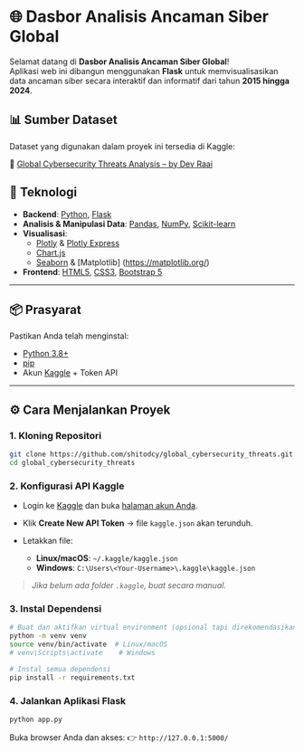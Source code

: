 # 🌐 Dasbor Analisis Ancaman Siber Global

Selamat datang di **Dasbor Analisis Ancaman Siber Global**!  
Aplikasi web ini dibangun menggunakan **Flask** untuk memvisualisasikan data ancaman siber secara interaktif dan informatif dari tahun **2015 hingga 2024**.

## 📊 Sumber Dataset

Dataset yang digunakan dalam proyek ini tersedia di Kaggle:

🔗 [Global Cybersecurity Threats Analysis – by Dev Raai](https://www.kaggle.com/code/devraai/global-cybersecurity-threats-analysis)


## 🧰 Teknologi

- **Backend**: [Python](https://www.python.org), [Flask](https://palletsprojects.com/projects/flask/)  
- **Analisis & Manipulasi Data**: [Pandas](https://pandas.pydata.org/), [NumPy](https://numpy.org/), [Scikit-learn](https://scikit-learn.org/stable/)  
- **Visualisasi**: 
  - [Plotly](https://plotly.com/python/) & [Plotly Express](https://plotly.com/python/plotly-express/)
  - [Chart.js](https://www.chartjs.org/)
  - [Seaborn](https://seaborn.pydata.org/) & [Matplotlib] (https://matplotlib.org/)
- **Frontend**: [HTML5](https://html.spec.whatwg.org/multipage/), [CSS3](https://www.w3.org/TR/css/), [Bootstrap 5](https://getbootstrap.com/)

---

## 📦 Prasyarat

Pastikan Anda telah menginstal:

- [Python 3.8+](https://www.python.org/downloads/)
- [pip](https://pypi.org/project/pip/)
- Akun [Kaggle](https://www.kaggle.com/) + Token API

---

## ⚙️ Cara Menjalankan Proyek

### 1. Kloning Repositori

```bash
git clone https://github.com/shitodcy/global_cybersecurity_threats.git
cd global_cybersecurity_threats
````

### 2. Konfigurasi API Kaggle

* Login ke [Kaggle](https://www.kaggle.com/) dan buka [halaman akun Anda](https://www.kaggle.com/account).
* Klik **Create New API Token** → file `kaggle.json` akan terunduh.
* Letakkan file:

  * **Linux/macOS**: `~/.kaggle/kaggle.json`
  * **Windows**: `C:\Users\<Your-Username>\.kaggle\kaggle.json`

> *Jika belum ada folder `.kaggle`, buat secara manual.*

### 3. Instal Dependensi

```bash
# Buat dan aktifkan virtual environment (opsional tapi direkomendasikan)
python -m venv venv
source venv/bin/activate  # Linux/macOS
# venv\Scripts\activate    # Windows

# Instal semua dependensi
pip install -r requirements.txt
```

### 4. Jalankan Aplikasi Flask

```bash
python app.py
```

Buka browser Anda dan akses:
👉 `http://127.0.0.1:5000/`
